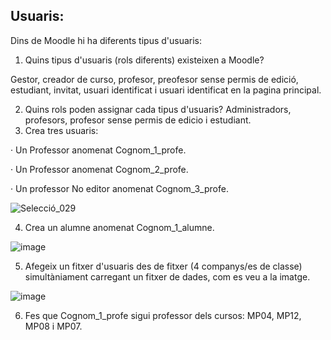 ## Usuaris:
Dins de Moodle hi ha diferents tipus d'usuaris:

1. Quins tipus d'usuaris (rols diferents) existeixen a Moodle?

Gestor, creador de curso, profesor, preofesor sense permis de edició, estudiant, invitat, usuari identificat i usuari identificat en la pagina principal.

2. Quins rols poden assignar cada tipus d'usuaris?
Administradors, profesors, profesor sense permis de edicio i estudiant.
3. Crea tres usuaris:

 · Un Professor anomenat Cognom_1_profe.
 
 · Un Professor anomenat Cognom_2_profe.
 
 · Un professor No editor anomenat Cognom_3_profe.
 
 ![Selecció_029](https://user-images.githubusercontent.com/114423315/207123166-56f488cd-11e1-4a43-a8de-c648e548b300.png)
 
4. Crea un alumne anomenat Cognom_1_alumne.

![image](https://user-images.githubusercontent.com/114423315/207124641-543a3e4e-bd1e-4193-874e-c03771cdaf49.png)

5. Afegeix un fitxer d'usuaris des de fitxer (4 companys/es de classe) simultàniament carregant un fitxer de dades, com es veu a la imatge.

![image](https://user-images.githubusercontent.com/114423315/208474890-e81e4eb1-ffcc-4d0e-85fb-d4de025edc59.png)

6. Fes que Cognom_1_profe sigui professor dels cursos: MP04, MP12, MP08 i MP07.



